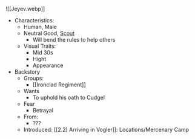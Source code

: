 ![[Jeyev.webp]]
- Characteristics:
	- Human, Male
	- Neutral Good, [Scout](https://www.dndbeyond.com/monsters/17007-scout?srsltid=AfmBOooerF2JGqX3XcN4AuJCzzBsQoZnjHQHT5aRO-f5apd1_IQ1k8Rs) 
		- Will bend the rules to help others
	- Visual Traits:
		- Mid 30s
		- Hight
		- Appearance
- Backstory
	- Groups:
		- [[Ironclad Regiment]] 
	- Wants
		- To uphold his oath to Cudgel
	- Fear
		- Betrayal
	- From:
		- ???
	- Introduced: [[2.2) Arriving in Vogler]]: Locations/Mercenary Camp